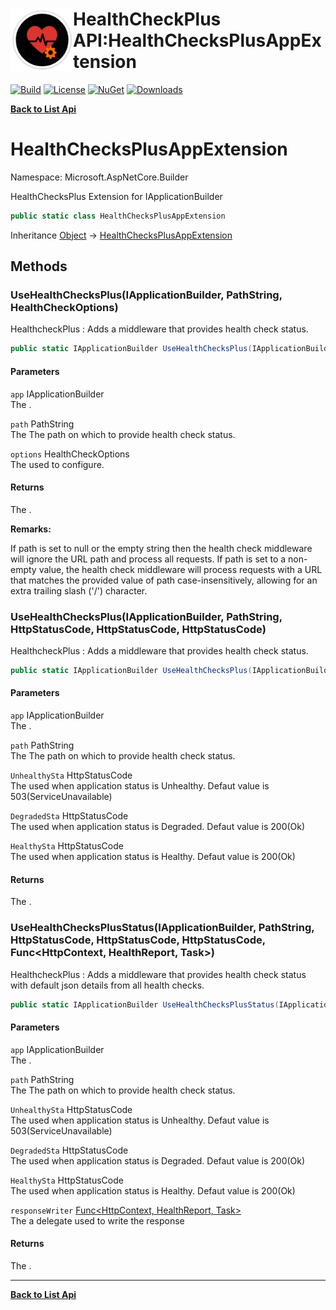 # <img align="left" width="100" height="100" src="../images/icon.png">HealthCheckPlus API:HealthChecksPlusAppExtension 

[![Build](https://github.com/FRACerqueira/HealthCheckPlus/workflows/Build/badge.svg)](https://github.com/FRACerqueira/HealthCheckPlus/actions/workflows/build.yml)
[![License](https://img.shields.io/badge/License-MIT-brightgreen.svg)](https://github.com/FRACerqueira/HealthCheckPlus/blob/master/LICENSE)
[![NuGet](https://img.shields.io/nuget/v/HealthCheckPlus)](https://www.nuget.org/packages/HealthCheckPlus/)
[![Downloads](https://img.shields.io/nuget/dt/HealthCheckPlus)](https://www.nuget.org/packages/HealthCheckPlus/)

[**Back to List Api**](./apis.md)

# HealthChecksPlusAppExtension

Namespace: Microsoft.AspNetCore.Builder

HealthChecksPlus Extension for IApplicationBuilder

```csharp
public static class HealthChecksPlusAppExtension
```

Inheritance [Object](https://docs.microsoft.com/en-us/dotnet/api/system.object) → [HealthChecksPlusAppExtension](./microsoft.aspnetcore.builder.healthchecksplusappextension.md)

## Methods

### <a id="methods-usehealthchecksplus"/>**UseHealthChecksPlus(IApplicationBuilder, PathString, HealthCheckOptions)**

HealthcheckPlus : Adds a middleware that provides health check status.

```csharp
public static IApplicationBuilder UseHealthChecksPlus(IApplicationBuilder app, PathString path, HealthCheckOptions options)
```

#### Parameters

`app` IApplicationBuilder<br>
The .

`path` PathString<br>
The The path on which to provide health check status.

`options` HealthCheckOptions<br>
The  used to configure.

#### Returns

The .

**Remarks:**

If path is set to null or the empty string then the health check middleware will
 ignore the URL path and process all requests. If path is set to a non-empty value,
 the health check middleware will process requests with a URL that matches the
 provided value of path case-insensitively, allowing for an extra trailing slash
 ('/') character.

### <a id="methods-usehealthchecksplus"/>**UseHealthChecksPlus(IApplicationBuilder, PathString, HttpStatusCode, HttpStatusCode, HttpStatusCode)**

HealthcheckPlus : Adds a middleware that provides health check status.

```csharp
public static IApplicationBuilder UseHealthChecksPlus(IApplicationBuilder app, PathString path, HttpStatusCode UnhealthySta, HttpStatusCode DegradedSta, HttpStatusCode HealthySta)
```

#### Parameters

`app` IApplicationBuilder<br>
The .

`path` PathString<br>
The The path on which to provide health check status.

`UnhealthySta` HttpStatusCode<br>
The  used when application status is Unhealthy. Defaut value is 503(ServiceUnavailable)

`DegradedSta` HttpStatusCode<br>
The  used when application status is Degraded. Defaut value is 200(Ok)

`HealthySta` HttpStatusCode<br>
The  used when application status is Healthy. Defaut value is 200(Ok)

#### Returns

The .

### <a id="methods-usehealthchecksplusstatus"/>**UseHealthChecksPlusStatus(IApplicationBuilder, PathString, HttpStatusCode, HttpStatusCode, HttpStatusCode, Func&lt;HttpContext, HealthReport, Task&gt;)**

HealthcheckPlus : Adds a middleware that provides health check status with default json details from all health checks.

```csharp
public static IApplicationBuilder UseHealthChecksPlusStatus(IApplicationBuilder app, PathString path, HttpStatusCode UnhealthySta, HttpStatusCode DegradedSta, HttpStatusCode HealthySta, Func<HttpContext, HealthReport, Task> responseWriter)
```

#### Parameters

`app` IApplicationBuilder<br>
The .

`path` PathString<br>
The The path on which to provide health check status.

`UnhealthySta` HttpStatusCode<br>
The  used when application status is Unhealthy. Defaut value is 503(ServiceUnavailable)

`DegradedSta` HttpStatusCode<br>
The  used when application status is Degraded. Defaut value is 200(Ok)

`HealthySta` HttpStatusCode<br>
The  used when application status is Healthy. Defaut value is 200(Ok)

`responseWriter` [Func&lt;HttpContext, HealthReport, Task&gt;](https://docs.microsoft.com/en-us/dotnet/api/system.func-3)<br>
The a delegate used to write the response

#### Returns

The .


- - -
[**Back to List Api**](./apis.md)
